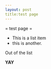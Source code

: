 ```yaml
---
layout: post
title:test page
---
```

= test page =

- This is a list item
- this is another.

Out of the list

**YAY**
